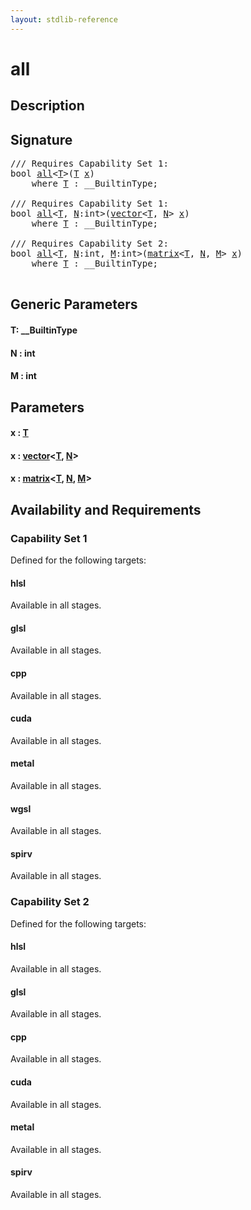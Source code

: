 ```yaml
---
layout: stdlib-reference
---
```


# all

## Description





## Signature 

<pre>
/// Requires Capability Set 1:
<span class="code_keyword">bool</span> <a href="all.html">all</a>&lt;<a href="all.html#typeparam-T" class="code_type">T</a>&gt;(<a href="all.html#typeparam-T" class="code_type">T</a> <a href="all.html#decl-x" class="code_param">x</a>)
    <span class='code_keyword'>where</span> <a href="all.html#typeparam-T" class="code_type">T</a> : __BuiltinType;

/// Requires Capability Set 1:
<span class="code_keyword">bool</span> <a href="all.html">all</a>&lt;<a href="all.html#typeparam-T" class="code_type">T</a>, <a href="all.html#decl-N" class="code_var">N</a>:<span class="code_keyword">int</span>&gt;(<a href="../types/vector/index.html" class="code_type">vector</a>&lt;<a href="all.html#typeparam-T" class="code_type">T</a>, <a href="all.html#decl-N" class="code_var">N</a>&gt; <a href="all.html#decl-x" class="code_param">x</a>)
    <span class='code_keyword'>where</span> <a href="all.html#typeparam-T" class="code_type">T</a> : __BuiltinType;

/// Requires Capability Set 2:
<span class="code_keyword">bool</span> <a href="all.html">all</a>&lt;<a href="all.html#typeparam-T" class="code_type">T</a>, <a href="all.html#decl-N" class="code_var">N</a>:<span class="code_keyword">int</span>, <a href="all.html#decl-M" class="code_var">M</a>:<span class="code_keyword">int</span>&gt;(<a href="../types/matrix/index.html" class="code_type">matrix</a>&lt;<a href="all.html#typeparam-T" class="code_type">T</a>, <a href="all.html#decl-N" class="code_var">N</a>, <a href="all.html#decl-M" class="code_var">M</a>&gt; <a href="all.html#decl-x" class="code_param">x</a>)
    <span class='code_keyword'>where</span> <a href="all.html#typeparam-T" class="code_type">T</a> : __BuiltinType;

</pre>

## Generic Parameters

####  <a id="typeparam-T"></a>T: \_\_BuiltinType
####  <a id="decl-N"></a>N  : int
####  <a id="decl-M"></a>M  : int

## Parameters

####  <a id="decl-x"></a>x  : [T](all#typeparam-T)
####  <a id="decl-x"></a>x  : [vector](../types/vector/index)\<[T](../types/vector/index#typeparam-T), [N](../types/vector/index#decl-N)\>
####  <a id="decl-x"></a>x  : [matrix](../types/matrix/index)\<[T](../types/matrix/t-0), [N](../types/matrix/index#decl-N), [M](../types/matrix/index#decl-M)\>

## Availability and Requirements

### Capability Set 1

Defined for the following targets:

#### hlsl
Available in all stages.

#### glsl
Available in all stages.

#### cpp
Available in all stages.

#### cuda
Available in all stages.

#### metal
Available in all stages.

#### wgsl
Available in all stages.

#### spirv
Available in all stages.


### Capability Set 2

Defined for the following targets:

#### hlsl
Available in all stages.

#### glsl
Available in all stages.

#### cpp
Available in all stages.

#### cuda
Available in all stages.

#### metal
Available in all stages.

#### spirv
Available in all stages.



